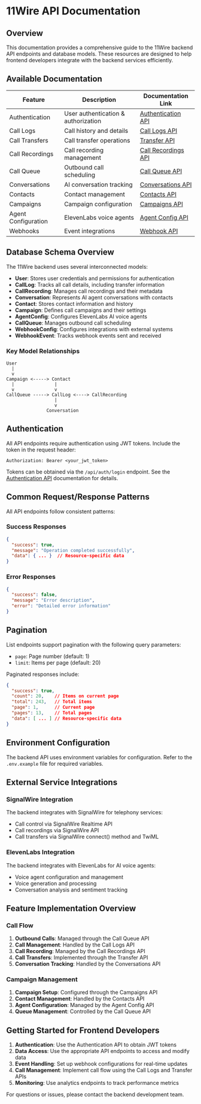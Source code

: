 # 11Wire API Documentation

## Overview

This documentation provides a comprehensive guide to the 11Wire backend API endpoints and database models. These resources are designed to help frontend developers integrate with the backend services efficiently.

## Available Documentation

| Feature | Description | Documentation Link |
|---------|-------------|-------------------|
| Authentication | User authentication & authorization | [Authentication API](./auth-api.md) |
| Call Logs | Call history and details | [Call Logs API](./call-logs-api.md) |
| Call Transfers | Call transfer operations | [Transfer API](./transfer-api.md) |
| Call Recordings | Call recording management | [Call Recordings API](./call-recordings-api.md) |
| Call Queue | Outbound call scheduling | [Call Queue API](./call-queue-api.md) |
| Conversations | AI conversation tracking | [Conversations API](./conversations-api.md) |
| Contacts | Contact management | [Contacts API](./contacts-api.md) |
| Campaigns | Campaign configuration | [Campaigns API](./campaigns-api.md) |
| Agent Configuration | ElevenLabs voice agents | [Agent Config API](./agent-config-api.md) |
| Webhooks | Event integrations | [Webhook API](./webhook-api.md) |

## Database Schema Overview

The 11Wire backend uses several interconnected models:

- **User**: Stores user credentials and permissions for authentication
- **CallLog**: Tracks all call details, including transfer information
- **CallRecording**: Manages call recordings and their metadata
- **Conversation**: Represents AI agent conversations with contacts
- **Contact**: Stores contact information and history
- **Campaign**: Defines call campaigns and their settings
- **AgentConfig**: Configures ElevenLabs AI voice agents
- **CallQueue**: Manages outbound call scheduling
- **WebhookConfig**: Configures integrations with external systems
- **WebhookEvent**: Tracks webhook events sent and received

### Key Model Relationships

```
User
  |
  v
Campaign <-----> Contact
  |               |
  v               v
CallQueue -----> CallLog <----> CallRecording
                  |
                  v
               Conversation
```

## Authentication

All API endpoints require authentication using JWT tokens. Include the token in the request header:

```
Authorization: Bearer <your_jwt_token>
```

Tokens can be obtained via the `/api/auth/login` endpoint. See the [Authentication API](./auth-api.md) documentation for details.

## Common Request/Response Patterns

All API endpoints follow consistent patterns:

### Success Responses

```json
{
  "success": true,
  "message": "Operation completed successfully",
  "data": { ... }  // Resource-specific data
}
```

### Error Responses

```json
{
  "success": false,
  "message": "Error description",
  "error": "Detailed error information"
}
```

## Pagination

List endpoints support pagination with the following query parameters:

- `page`: Page number (default: 1)
- `limit`: Items per page (default: 20)

Paginated responses include:

```json
{
  "success": true,
  "count": 20,    // Items on current page
  "total": 243,   // Total items
  "page": 1,      // Current page
  "pages": 13,    // Total pages
  "data": [ ... ] // Resource-specific data
}
```

## Environment Configuration

The backend API uses environment variables for configuration. Refer to the `.env.example` file for required variables.

## External Service Integrations

### SignalWire Integration

The backend integrates with SignalWire for telephony services:

- Call control via SignalWire Realtime API
- Call recordings via SignalWire API
- Call transfers via SignalWire connect() method and TwiML

### ElevenLabs Integration

The backend integrates with ElevenLabs for AI voice agents:

- Voice agent configuration and management
- Voice generation and processing
- Conversation analysis and sentiment tracking

## Feature Implementation Overview

### Call Flow

1. **Outbound Calls**: Managed through the Call Queue API
2. **Call Management**: Handled by the Call Logs API
3. **Call Recording**: Managed by the Call Recordings API
4. **Call Transfers**: Implemented through the Transfer API
5. **Conversation Tracking**: Handled by the Conversations API

### Campaign Management

1. **Campaign Setup**: Configured through the Campaigns API
2. **Contact Management**: Handled by the Contacts API
3. **Agent Configuration**: Managed by the Agent Config API
4. **Queue Management**: Controlled by the Call Queue API

## Getting Started for Frontend Developers

1. **Authentication**: Use the Authentication API to obtain JWT tokens
2. **Data Access**: Use the appropriate API endpoints to access and modify data
3. **Event Handling**: Set up webhook configurations for real-time updates
4. **Call Management**: Implement call flow using the Call Logs and Transfer APIs
5. **Monitoring**: Use analytics endpoints to track performance metrics

For questions or issues, please contact the backend development team.
